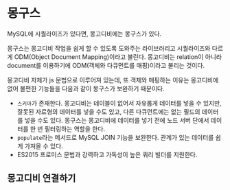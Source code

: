 # 몽구스

MySQL에 시퀄라이즈가 있다면, 몽고디비에는 몽구스가 있다.

몽구스는 몽고디비 작업을 쉽게 할 수 있도록 도와주는 라이브러리고 시퀄라이즈와 다르게 ODM(Object Document Mapping)이라고 불린다. 몽고디비는 relation이 아니라 document를 이용하기에 ODM(객체와 다큐먼트를 매핑)이라고 불리는 것이다.

몽고디비 자체가 js 문법으로 이루어져 있는데, 또 객체와 매핑하는 이유는 몽고디비에 없어 불편한 기능들을 다음과 같이 몽구스가 보완하기 때문이다.

- `스키마`가 존재한다.  몽고디비는 테이블이 없어서 자유롭게 데이터를 넣을 수 있지만, 잘못된 자료형의 데이터를 넣을 수도 있고, 다른 다큐먼트에는 없는 필드의 데이터를 넣을 수도 있다. 몽구스는 몽고디비에 데이터를 넣기 전에 노드 서버 단에서 데이터를 한 번 필터링하는 역할을 한다.
- `populate`라는 메서드로 MySQL JOIN 기능을 보완한다. 관계가 있는 데이터를 쉽게 가져올 수 있다.
- ES2015 프로미스 문법과 강력하고 가독성이 높은 쿼리 빌더를 지원한다.

## 몽고디비 연결하기




